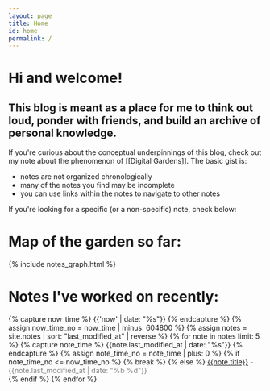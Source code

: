 ```yaml
---
layout: page
title: Home
id: home
permalink: /
---
```


# Hi and welcome!

## This blog is meant as a place for me to think out loud, ponder with friends, and build an archive of personal knowledge.

If you're curious about the conceptual underpinnings of this blog, check out my note about the phenomenon of [[Digital Gardens]]. The basic gist is:
- notes are not organized chronologically
- many of the notes you find may be incomplete
- you can use links within the notes to navigate to other notes

If you're looking for a specific (or a non-specific) note, check below:

# Map of the garden so far:

{% include notes_graph.html %}

# Notes I've worked on recently:
<div>
{% capture now_time %} {{'now' | date: "%s"}} {% endcapture %}
{% assign now_time_no = now_time | minus: 604800 %}
{% assign notes = site.notes | sort: "last_modified_at" | reverse %}
{% for note in notes limit: 5 %}
{% capture note_time %} {{note.last_modified_at | date: "%s"}} {% endcapture %}
{% assign note_time_no = note_time | plus: 0 %}
{% if note_time_no <= now_time_no %}
	{% break %}
{% else %}
 <a href="{{note.url}}" class="internal-link">{{note.title}}</a> <span style="color: grey"> - {{note.last_modified_at | date: "%b %d"}}</span><br>
{% endif %}
{% endfor %}
</div>

<!-- <style>
  .wrapper {
    max-width: 46em;
  }
  .bord-it-up {
  	border-style: solid;
  	border-width: 2px;
  	border-color: #941c2f;
  }
</style> -->

